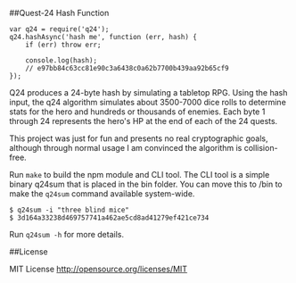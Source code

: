 
##Quest-24 Hash Function

```
var q24 = require('q24');
q24.hashAsync('hash me', function (err, hash) {
	if (err) throw err;

	console.log(hash);
	// e97bb84c63cc81e90c3a6438c0a62b7700b439aa92b65cf9
});
```

Q24 produces a 24-byte hash by simulating a tabletop RPG. Using the hash input, the q24 algorithm simulates about 3500-7000 dice rolls to determine stats for the hero and hundreds or thousands of enemies. Each byte 1 through 24 represents the hero's HP at the end of each of the 24 quests.

This project was just for fun and presents no real cryptographic goals, although through normal usage I am convinced the algorithm is collision-free.

Run ```make``` to build the npm module and CLI tool. The CLI tool is a simple binary q24sum that is placed in the bin folder. You can move this to /bin to make the ```q24sum``` command available system-wide.

```
$ q24sum -i "three blind mice"
$ 3d164a33238d469757741a462ae5cd8ad41279ef421ce734
```

Run ```q24sum -h``` for more details.

##License

MIT License
http://opensource.org/licenses/MIT
